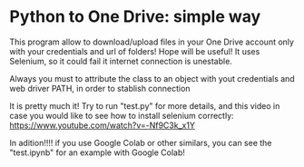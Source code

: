 # Python to One Drive: simple way
This program allow to download/upload files in your One Drive account only with your credentials and url of folders! Hope will be useful!
It uses Selenium, so it could fail it internet connection is unestable.

Always you must to attribute the class to an object with yout credentials and web driver PATH, in order to stablish connection

It is pretty much it! Try to run "test.py" for more details, and this video in case you would like to see how to install selenium correctly:
https://www.youtube.com/watch?v=-Nf9C3k_x1Y

In adition!!!! if you use Google Colab or other similars, you can see the "test.ipynb" for an example with Google Colab!
